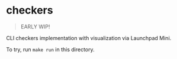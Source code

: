 # checkers

> EARLY WIP!

CLI checkers implementation with visualization via Launchpad Mini.

To try, run `make run` in this directory.
